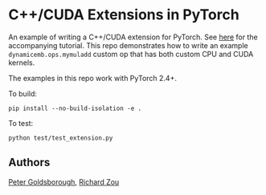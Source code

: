 # C++/CUDA Extensions in PyTorch

An example of writing a C++/CUDA extension for PyTorch. See
[here](https://pytorch.org/tutorials/advanced/cpp_custom_ops.html) for the accompanying tutorial.
This repo demonstrates how to write an example `dynamicemb.ops.mymuladd`
custom op that has both custom CPU and CUDA kernels.

The examples in this repo work with PyTorch 2.4+.

To build:
```
pip install --no-build-isolation -e .
```

To test:
```
python test/test_extension.py
```

## Authors

[Peter Goldsborough](https://github.com/goldsborough), [Richard Zou](https://github.com/zou3519)
